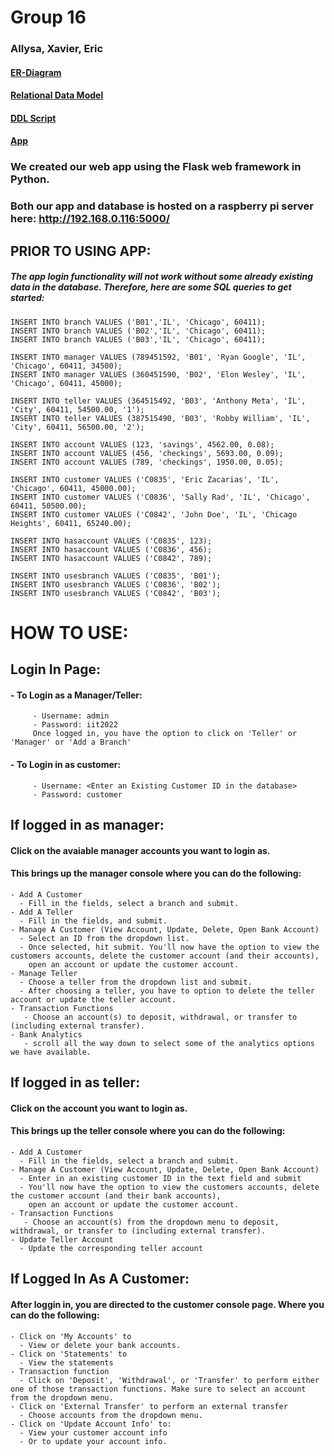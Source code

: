 # Group 16
### Allysa, Xavier, Eric

#### [ER-Diagram](https://github.com/IITTeaching/cs425-f22-group-16/blob/30eee1f99cd71f7d8c14084af92f617b34d6b3c9/ER-Diagram)

#### [Relational Data Model](https://github.com/IITTeaching/cs425-f22-group-16/blob/5b94079072f04ed48ae7a360377b9e095324c9e5/Relational%20Data%20Model&DDL_Script/RDM.drawio.pdf)

#### [DDL Script](https://github.com/IITTeaching/cs425-f22-group-16/blob/5b94079072f04ed48ae7a360377b9e095324c9e5/Relational%20Data%20Model&DDL_Script/Script-3.sql)

#### [App](https://github.com/IITTeaching/cs425-f22-group-16/tree/master/App)

### We created our web app using the Flask web framework in Python.

### Both our app and database is hosted on a raspberry pi server here: http://192.168.0.116:5000/

## PRIOR TO USING APP:
##### The app login functionality will not work without some already existing data in the database. Therefore, here are some SQL queries to get started:
    
    INSERT INTO branch VALUES ('B01','IL', 'Chicago', 60411);
    INSERT INTO branch VALUES ('B02','IL', 'Chicago', 60411);
    INSERT INTO branch VALUES ('B03','IL', 'Chicago', 60411);
    
    INSERT INTO manager VALUES (789451592, 'B01', 'Ryan Google', 'IL', 'Chicago', 60411, 34500);
    INSERT INTO manager VALUES (360451590, 'B02', 'Elon Wesley', 'IL', 'Chicago', 60411, 45000);
    
    INSERT INTO teller VALUES (364515492, 'B03', 'Anthony Meta', 'IL', 'City', 60411, 54500.00, '1');
    INSERT INTO teller VALUES (387515490, 'B03', 'Robby William', 'IL', 'City', 60411, 56500.00, '2');
    
    INSERT INTO account VALUES (123, 'savings', 4562.00, 0.08);
    INSERT INTO account VALUES (456, 'checkings', 5693.00, 0.09);
    INSERT INTO account VALUES (789, 'checkings', 1950.00, 0.05);
    
    INSERT INTO customer VALUES ('C0835', 'Eric Zacarias', 'IL', 'Chicago', 60411, 45000.00);
    INSERT INTO customer VALUES ('C0836', 'Sally Rad', 'IL', 'Chicago', 60411, 50500.00);
    INSERT INTO customer VALUES ('C0842', 'John Doe', 'IL', 'Chicago Heights', 60411, 65240.00);
    
    INSERT INTO hasaccount VALUES ('C0835', 123);
    INSERT INTO hasaccount VALUES ('C0836', 456);
    INSERT INTO hasaccount VALUES ('C0842', 789);
    
    INSERT INTO usesbranch VALUES ('C0835', 'B01');
    INSERT INTO usesbranch VALUES ('C0836', 'B02');
    INSERT INTO usesbranch VALUES ('C0842', 'B03');
    
# HOW TO USE:
## Login In Page:
  #### - To Login as a Manager/Teller: 
         - Username: admin
         - Password: iit2022
         Once logged in, you have the option to click on 'Teller' or 'Manager' or 'Add a Branch'
  #### - To Login in as customer:
         - Username: <Enter an Existing Customer ID in the database>
         - Password: customer
## If logged in as manager:
  #### Click on the avaiable manager accounts you want to login as.
  #### This brings up the manager console where you can do the following:
    - Add A Customer
      - Fill in the fields, select a branch and submit.
    - Add A Teller
      - Fill in the fields, and submit.
    - Manage A Customer (View Account, Update, Delete, Open Bank Account)
      - Select an ID from the dropdown list.
      - Once selected, hit submit. You'll now have the option to view the customers accounts, delete the customer account (and their accounts),
        open an account or update the customer account.
    - Manage Teller
      - Choose a teller from the dropdown list and submit.
      - After choosing a teller, you have to option to delete the teller account or update the teller account.
    - Transaction Functions
       - Choose an account(s) to deposit, withdrawal, or transfer to (including external transfer).
    - Bank Analytics
       - scroll all the way down to select some of the analytics options we have available.

## If logged in as teller:
  #### Click on the account you want to login as.
  #### This brings up the teller console where you can do the following:
    - Add A Customer
      - Fill in the fields, select a branch and submit.
    - Manage A Customer (View Account, Update, Delete, Open Bank Account)
      - Enter in an existing customer ID in the text field and submit
      - You'll now have the option to view the customers accounts, delete the customer account (and their bank accounts),
        open an account or update the customer account.
    - Transaction Functions
       - Choose an account(s) from the dropdown menu to deposit, withdrawal, or transfer to (including external transfer).
    - Update Teller Account
      - Update the corresponding teller account
 
## If Logged In As A Customer:
  #### After loggin in, you are directed to the customer console page. Where you can do the following:
    - Click on 'My Accounts' to
      - View or delete your bank accounts.
    - Click on 'Statements' to
      - View the statements
    - Transaction function
      - Click on 'Deposit', 'Withdrawal', or 'Transfer' to perform either one of those transaction functions. Make sure to select an account from the dropdown menu.
    - Click on 'External Transfer' to perform an external transfer
      - Choose accounts from the dropdown menu.
    - Click on 'Update Account Info' to:
      - View your customer account info
      - Or to update your account info.
      
